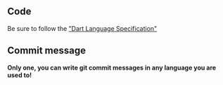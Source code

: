 ## Code

Be sure to follow the ["Dart Language Specification"](https://dart.dev/guides/language/spec)

## Commit message

**Only one, you can write git commit messages in any language you are used to!**
